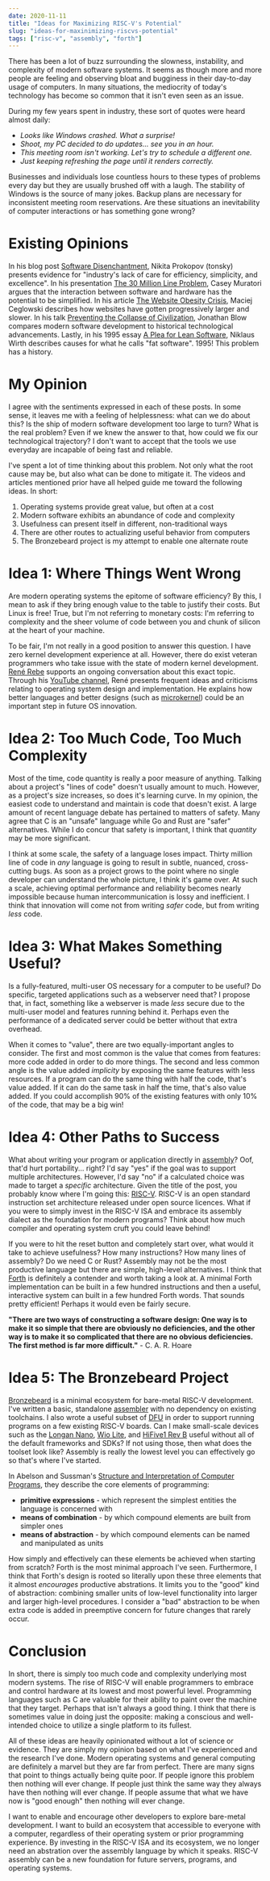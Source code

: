 ```yaml
---
date: 2020-11-11
title: "Ideas for Maximizing RISC-V's Potential"
slug: "ideas-for-maxinimizing-riscvs-potential"
tags: ["risc-v", "assembly", "forth"]
---
```

There has been a lot of buzz surrounding the slowness, instability, and complexity of modern software systems.
It seems as though more and more people are feeling and observing bloat and bugginess in their day-to-day usage of computers.
In many situations, the mediocrity of today's technology has become so common that it isn't even seen as an issue.

During my few years spent in industry, these sort of quotes were heard almost daily:

* *Looks like Windows crashed. What a surprise!*
* *Shoot, my PC decided to do updates... see you in an hour.*
* *This meeting room isn't working. Let's try to schedule a different one.*
* *Just keeping refreshing the page until it renders correctly.*

Businesses and individuals lose countless hours to these types of problems every day but they are usually brushed off with a laugh.
The stability of Windows is the source of many jokes.
Backup plans are necessary for inconsistent meeting room reservations.
Are these situations an inevitability of computer interactions or has something gone wrong?

# Existing Opinions
In his blog post [Software Disenchantment](https://tonsky.me/blog/disenchantment/), Nikita Prokopov (tonsky) presents evidence for "industry's lack of care for efficiency, simplicity, and excellence".
In his presentation [The 30 Million Line Problem](https://caseymuratori.com/blog_0031), Casey Muratori argues that the interaction between software and hardware has the potential to be simplified.
In his article [The Website Obesity Crisis](https://idlewords.com/talks/website_obesity.htm), Maciej Ceglowski describes how websites have gotten progressively larger and slower.
In his talk [Preventing the Collapse of Civilization](https://www.youtube.com/watch?v=pW-SOdj4Kkk), Jonathan Blow compares modern software development to historical technological advancements.
Lastly, in his 1995 essay  [A Plea for Lean Software](https://cr.yp.to/bib/1995/wirth.pdf), Niklaus Wirth describes causes for what he calls "fat software".
1995!
This problem has a history.

# My Opinion
I agree with the sentiments expressed in each of these posts.
In some sense, it leaves me with a feeling of helplessness: what can we do about this?
Is the ship of modern software development too large to turn?
What is the real problem?
Even if we knew the answer to that, how could we fix our technological trajectory?
I don't want to accept that the tools we use everyday are incapable of being fast and reliable.

I've spent a lot of time thinking about this problem.
Not only what the root cause may be, but also what can be done to mitigate it.
The videos and articles mentioned prior have all helped guide me toward the following ideas.
In short:
1. Operating systems provide great value, but often at a cost
2. Modern software exhibits an abundance of code and complexity
3. Usefulness can present itself in different, non-traditional ways
4. There are other routes to actualizing useful behavior from computers
5. The Bronzebeard project is my attempt to enable one alternate route

# Idea 1: Where Things Went Wrong
Are modern operating systems the epitome of software efficiency?
By this, I mean to ask if they bring enough value to the table to justify their costs.
But Linux is free!
True, but I'm not referring to monetary costs: I'm referring to complexity and the sheer volume of code between you and chunk of silicon at the heart of your machine.

To be fair, I'm not really in a good position to answer this question.
I have zero kernel development experience at all.
However, there do exist veteran programmers who take issue with the state of modern kernel development.
[René Rebe](https://rene.rebe.de/) supports an ongoing conversation about this exact topic.
Through his [YouTube channel](https://www.youtube.com/user/renerebe), René presents frequent ideas and criticisms relating to operating system design and implementation.
He explains how better languages and better designs (such as [microkernel](https://en.wikipedia.org/wiki/Microkernel)) could be an important step in future OS innovation.

# Idea 2: Too Much Code, Too Much Complexity
Most of the time, code quantity is really a poor measure of anything.
Talking about a project's "lines of code" doesn't usually amount to much.
However, as a project's size increases, so does it's learning curve.
In my opinion, the easiest code to understand and maintain is code that doesn't exist.
A large amount of recent language debate has pertained to matters of safety.
Many agree that C is an "unsafe" language while Go and Rust are "safer" alternatives.
While I do concur that safety is important, I think that _quantity_ may be more significant.

I think at some scale, the safety of a language loses impact.
Thirty million line of code in _any_ language is going to result in subtle, nuanced, cross-cutting bugs.
As soon as a project grows to the point where no single developer can understand the whole picture, I think it's game over.
At such a scale, achieving optimal performance and reliability becomes nearly impossible because human intercommunication is lossy and inefficient.
I think that innovation will come not from writing _safer_ code, but from writing _less_ code.

# Idea 3: What Makes Something Useful?
Is a fully-featured, multi-user OS necessary for a computer to be useful?
Do specific, targeted applications such as a webserver need that?
I propose that, in fact, something like a webserver is made _less_ secure due to the multi-user model and features running behind it.
Perhaps even the performance of a dedicated server could be better without that extra overhead.

When it comes to "value", there are two equally-important angles to consider.
The first and most common is the value that comes from features: more code added in order to do more things.
The second and less common angle is the value added _implicity_ by exposing the same features with less resources.
If a program can do the same thing with half the code, that's value added.
If it can do the same task in half the time, that's also value added.
If you could accomplish 90% of the existing features with only 10% of the code, that may be a big win!

# Idea 4: Other Paths to Success
What about writing your program or application directly in [assembly](https://en.wikipedia.org/wiki/Assembly_language)?
Oof, that'd hurt portability... right?
I'd say "yes" if the goal was to support multiple architectures.
However, I'd say "no" if a calculated choice was made to target a _specific_ architecture.
Given the title of the post, you probably know where I'm going this: [RISC-V](https://en.wikipedia.org/wiki/RISC-V).
RISC-V is an open standard instruction set architecture released under open source licences.
What if you were to simply invest in the RISC-V ISA and embrace its assembly dialect as the foundation for modern programs?
Think about how much compiler and operating system cruft you could leave behind!

If you were to hit the reset button and completely start over, what would it take to achieve usefulness?
How many instructions?
How many lines of assembly?
Do we need C or Rust?
Assembly may not be the most productive language but there are simple, high-level alternatives.
I think that [Forth](https://en.wikipedia.org/wiki/Forth_(programming_language)) is definitely a contender and worth taking a look at.
A minimal Forth implementation can be built in a few hundred instructions and then a useful, interactive system can built in a few hundred Forth words.
That sounds pretty efficient!
Perhaps it would even be fairly secure.

**"There are two ways of constructing a software design: One way is to make it so simple that there are obviously no deficiencies, and the other way is to make it so complicated that there are no obvious deficiencies. The first method is far more difficult."** - C. A. R. Hoare

# Idea 5: The Bronzebeard Project
[Bronzebeard](https://github.com/theandrew168/bronzebeard) is a minimal ecosystem for bare-metal RISC-V development.
I've written a basic, standalone [assembler](https://github.com/theandrew168/bronzebeard/blob/master/bronzebeard/asm.py) with no dependency on existing toolchains.
I also wrote a useful subset of [DFU](https://en.wikipedia.org/wiki/USB#Device_Firmware_Upgrade) in order to support running programs on a few existing RISC-V boards.
Can I make small-scale devices such as the [Longan Nano](https://www.seeedstudio.com/Sipeed-Longan-Nano-RISC-V-GD32VF103CBT6-Development-Board-p-4205.html), [Wio Lite](https://www.seeedstudio.com/Wio-Lite-RISC-V-GD32VF103-p-4293.html), and [HiFive1 Rev B](https://www.sifive.com/boards/hifive1-rev-b) useful without all of the default frameworks and SDKs?
If not using those, then what does the toolset look like?
Assembly is really the lowest level you can effectively go so that's where I've started.

In Abelson and Sussman's [Structure and Interpretation of Computer Programs](https://mitpress.mit.edu/sites/default/files/sicp/full-text/book/book-Z-H-10.html#%_sec_1.1), they describe the core elements of programming:
* **primitive expressions** - which represent the simplest entities the language is concerned with
* **means of combination** - by which compound elements are built from simpler ones
* **means of abstraction** - by which compound elements can be named and manipulated as units

How simply and effectively can these elements be achieved when starting from scratch?
Forth is the most minimal approach I've seen.
Furthermore, I think that Forth's design is rooted so literally upon these three elements that it almost _encourages_ productive abstrations.
It limits you to the "good" kind of abstraction: combining smaller units of low-level functionality into larger and larger high-level procedures.
I consider a "bad" abstraction to be when extra code is added in preemptive concern for future changes that rarely occur.

# Conclusion
In short, there is simply too much code and complexity underlying most modern systems.
The rise of RISC-V will enable programmers to embrace and control hardware at its lowest and most powerful level.
Programming languages such as C are valuable for their ability to paint over the machine that they target.
Perhaps that isn't always a good thing.
I think that there is sometimes value in doing just the opposite: making a conscious and well-intended choice to utilize a single platform to its fullest.

All of these ideas are heavily opinionated without a lot of science or evidence.
They are simply my opinion based on what I've experienced and the research I've done.
Modern operating systems and general computing are definitely a marvel but they are far from perfect.
There are many signs that point to things actually being quite poor.
If people ignore this problem then nothing will ever change.
If people just think the same way they always have then nothing will ever change.
If people assume that what we have now is "good enough" then nothing will ever change.

I want to enable and encourage other developers to explore bare-metal development.
I want to build an ecosystem that accessible to everyone with a computer, regardless of their operating system or prior programming experience.
By investing in the RISC-V ISA and its ecosystem, we no longer need an abstration over the assembly language by which it speaks.
RISC-V assembly can be a new foundation for future servers, programs, and operating systems.
